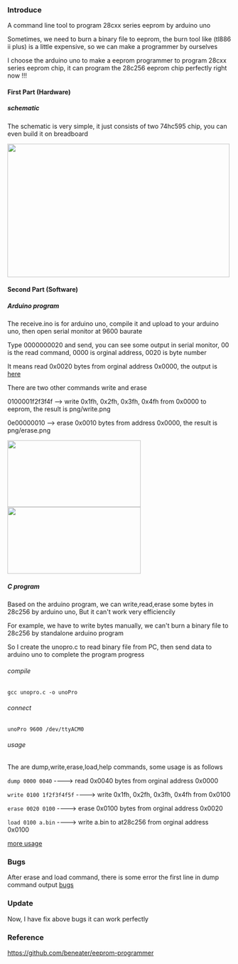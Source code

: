 ### Introduce

A command line tool to program 28cxx series eeprom by arduino uno

Sometimes, we need to burn a binary file to eeprom, the burn tool like (tl886 ii plus) is a little expensive, so we can make a programmer by ourselves

I choose the arduino uno to make a eeprom programmer to program 28cxx series eeprom chip,
it can program the 28c256 eeprom chip perfectly right now !!!

#### First Part (Hardware)

##### schematic

The schematic is very simple, it just consists of two 74hc595 chip, you can even build it on breadboard

<img src="https://github.com/2076625923/arduino-programmer/blob/main/sch/sch.png" width="500" height="300">    

#### Second Part (Software)

##### Arduino program

The receive.ino is for arduino uno, compile it and upload to your arduino uno, then open serial monitor at 9600 baurate

Type 0000000020 and send, you can see some output in serial monitor,  00 is the read command,  0000 is orginal address,  0020 is byte number

It means read 0x0020 bytes from orginal address 0x0000, the output is [here](https://github.com/2076625923/arduino-programmer/blob/main/png/dump.png)

There are two other commands write and erase

0100001f2f3f4f --> write 0x1fh, 0x2fh, 0x3fh, 0x4fh from 0x0000 to eeprom, the result is png/write.png

0e00000010 --> erase 0x0010 bytes from address 0x0000, the result is png/erase.png

<img src="https://github.com/2076625923/arduino-programmer/blob/main/png/write.png" width="300" height="150">                  <img src="https://github.com/2076625923/arduino-programmer/blob/main/png/erase.png" width="300" height="150">

##### C program

Based on the arduino program, we can write,read,erase some bytes in 28c256 by arduino uno, But it can't work very efficiencily

For example, we have to write bytes manually, we can't burn a binary file to 28c256 by standalone arduino program

So I create the unopro.c to read binary file from PC, then send data to arduino uno to complete the program progress

###### compile
``` gcc unopro.c -o unoPro ```
###### connect
``` unoPro 9600 /dev/ttyACM0 ```
###### usage

The are dump,write,erase,load,help commands, some usage is as follows

``` dump 0000 0040 ```  ----> read 0x0040 bytes from orginal address 0x0000

``` write 0100 1f2f3f4f5f ```  ----> write 0x1fh, 0x2fh, 0x3fh, 0x4fh from 0x0100

``` erase 0020 0100 ```  ----> erase 0x0100 bytes from orginal address 0x0020

``` load 0100 a.bin ```  ----> write a.bin to at28c256 from orginal address 0x0100

[more usage](https://github.com/2076625923/arduino-programmer/blob/main/png/fix.png)

### Bugs

After erase and load command, there is some error the first line in dump command output [bugs](https://github.com/2076625923/arduino-programmer/blob/main//png/bugs.png)

### Update

Now, I have fix above bugs it can work perfectly

### Reference

https://github.com/beneater/eeprom-programmer
